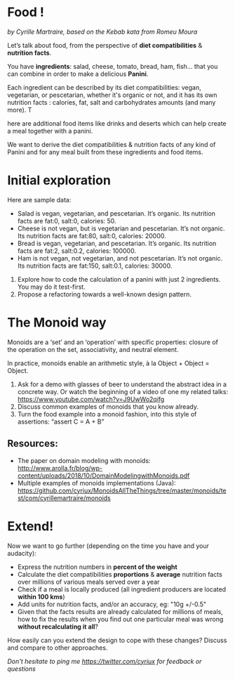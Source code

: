 # Food !

*by Cyrille Martraire, based on the Kebab kata from Romeu Moura*

Let’s talk about food, from the perspective of **diet compatibilities** & **nutrition facts**.

You have **ingredients**: salad, cheese, tomato, bread, ham, fish… that you can combine in order to make a delicious **Panini**.

Each ingredient can be described by its diet compatibilities: vegan, vegetarian, or pescetarian, whether it's organic or not, and it has its own nutrition facts : calories, fat, salt and carbohydrates amounts (and many more). T

here are additional food items like drinks and deserts which can help create a meal together with a panini.

We want to derive the diet compatibilities & nutrition facts of any kind of Panini and for any meal built from these ingredients and food items.


# Initial exploration

Here are sample data:

- Salad is vegan, vegetarian, and pescetarian. It’s organic. Its nutrition facts are fat:0, salt:0, calories: 50.
- Cheese is not vegan, but is vegetarian and pescetarian. It’s not organic. Its nutrition facts are fat:80, salt:0, calories: 20000.
- Bread is vegan, vegetarian, and pescetarian. It’s organic. Its nutrition facts are fat:2, salt:0.2, calories: 100000.
- Ham is not vegan, not vegetarian, and not pescetarian. It’s not organic. Its nutrition facts are fat:150, salt:0.1, calories: 30000.

1. Explore how to code the calculation of a panini with just 2 ingredients. You may do it test-first.
1. Propose a refactoring towards a well-known design pattern.

# The Monoid way

Monoids are a ‘set’ and an ‘operation’ with specific properties: closure of the operation on the set, associativity, and neutral element.

In practice, monoids enable an arithmetic style, à la Object + Object = Object.

1. Ask for a demo with glasses of beer to understand the abstract idea in a concrete way. Or watch the beginning of a video of one my related talks: https://www.youtube.com/watch?v=J9UwWo2qifg
1. Discuss common examples of monoids that you know already.
1. Turn the food example into a monoid fashion, into this style of assertions: “assert C = A + B”

## Resources: 

- The paper on domain modeling with monoids: http://www.arolla.fr/blog/wp-content/uploads/2018/10/DomainModelingwithMonoids.pdf
- Multiple examples of monoids implementations (Java): https://github.com/cyriux/MonoidsAllTheThings/tree/master/monoids/test/com/cyrillemartraire/monoids
 
# Extend!

Now we want to go further (depending on the time you have and your audacity):

- Express the nutrition numbers in **percent of the weight**
- Calculate the diet compatibilities **proportions** & **average** nutrition facts over millions of various meals served over a year
- Check if a meal is locally produced (all ingredient producers are located **within 100 kms**)
- Add units for nutrition facts, and/or an accuracy, eg: "10g +/-0.5"
- Given that the facts results are already calculated for millions of meals, how to fix the results when you find out one particular meal was wrong **without recalculating it all**?

How easily can you extend the design to cope with these changes? Discuss and compare to other approaches.

*Don't hesitate to ping me https://twitter.com/cyriux for feedback or questions*

